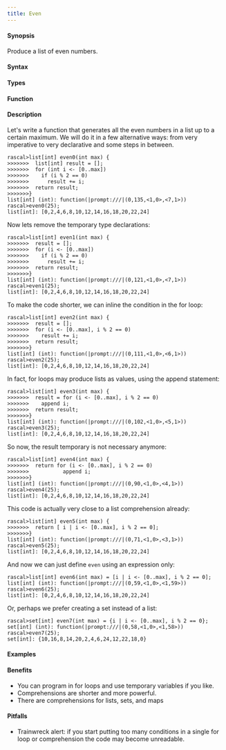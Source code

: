 ```yaml
---
title: Even
---
```


#### Synopsis

Produce a list of even numbers.

#### Syntax

#### Types

#### Function

#### Description

Let's write a function that generates all the even numbers in a list up to a certain maximum. We will do it in a few alternative 
ways: from very imperative to very declarative and some steps in between.


```rascal-shell
rascal>list[int] even0(int max) {
>>>>>>>  list[int] result = [];
>>>>>>>  for (int i <- [0..max])
>>>>>>>    if (i % 2 == 0)
>>>>>>>      result += i;
>>>>>>>  return result;
>>>>>>>}
list[int] (int): function(|prompt:///|(0,135,<1,0>,<7,1>))
rascal>even0(25);
list[int]: [0,2,4,6,8,10,12,14,16,18,20,22,24]
```
Now lets remove the temporary type declarations:

```rascal-shell
rascal>list[int] even1(int max) {
>>>>>>>  result = [];
>>>>>>>  for (i <- [0..max])
>>>>>>>    if (i % 2 == 0)
>>>>>>>      result += i;
>>>>>>>  return result;
>>>>>>>}
list[int] (int): function(|prompt:///|(0,121,<1,0>,<7,1>))
rascal>even1(25);
list[int]: [0,2,4,6,8,10,12,14,16,18,20,22,24]
```
To make the code shorter, we can inline the condition in the for loop:

```rascal-shell
rascal>list[int] even2(int max) {
>>>>>>>  result = [];
>>>>>>>  for (i <- [0..max], i % 2 == 0)
>>>>>>>    result += i;
>>>>>>>  return result;
>>>>>>>}
list[int] (int): function(|prompt:///|(0,111,<1,0>,<6,1>))
rascal>even2(25);
list[int]: [0,2,4,6,8,10,12,14,16,18,20,22,24]
```
In fact, for loops may produce lists as values, using the append statement:

```rascal-shell
rascal>list[int] even3(int max) {
>>>>>>>  result = for (i <- [0..max], i % 2 == 0)
>>>>>>>    append i;
>>>>>>>  return result;
>>>>>>>}
list[int] (int): function(|prompt:///|(0,102,<1,0>,<5,1>))
rascal>even3(25);
list[int]: [0,2,4,6,8,10,12,14,16,18,20,22,24]
```
So now, the result temporary is not necessary anymore:

```rascal-shell
rascal>list[int] even4(int max) {
>>>>>>>  return for (i <- [0..max], i % 2 == 0)
>>>>>>>           append i;
>>>>>>>}
list[int] (int): function(|prompt:///|(0,90,<1,0>,<4,1>))
rascal>even4(25);
list[int]: [0,2,4,6,8,10,12,14,16,18,20,22,24]
```
This code is actually very close to a list comprehension already:

```rascal-shell
rascal>list[int] even5(int max) {
>>>>>>>  return [ i | i <- [0..max], i % 2 == 0];
>>>>>>>}
list[int] (int): function(|prompt:///|(0,71,<1,0>,<3,1>))
rascal>even5(25);
list[int]: [0,2,4,6,8,10,12,14,16,18,20,22,24]
```
And now we can just define `even` using an expression only:

```rascal-shell
rascal>list[int] even6(int max) = [i | i <- [0..max], i % 2 == 0];
list[int] (int): function(|prompt:///|(0,59,<1,0>,<1,59>))
rascal>even6(25);
list[int]: [0,2,4,6,8,10,12,14,16,18,20,22,24]
```
Or, perhaps we prefer creating a set instead of a list:

```rascal-shell
rascal>set[int] even7(int max) = {i | i <- [0..max], i % 2 == 0};
set[int] (int): function(|prompt:///|(0,58,<1,0>,<1,58>))
rascal>even7(25);
set[int]: {10,16,8,14,20,2,4,6,24,12,22,18,0}
```

#### Examples

#### Benefits

*  You can program in for loops and use temporary variables if you like.
*  Comprehensions are shorter and more powerful.
*  There are comprehensions for lists, sets, and maps

#### Pitfalls

*  Trainwreck alert: if you start putting too many conditions in a single for loop or comprehension the code may become unreadable.


